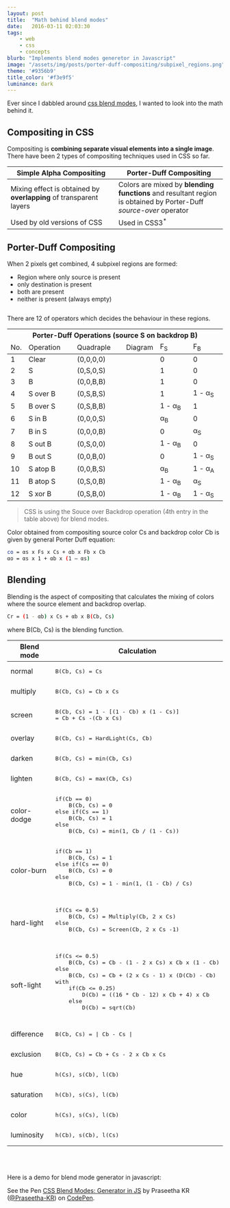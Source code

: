 ```yaml
---
layout: post
title:  "Math behind blend modes"
date:   2016-03-11 02:03:30
tags:
    - web
    - css
    - concepts
blurb: "Implements blend modes generetor in Javascript"
image: "/assets/img/posts/porter-duff-compositing/subpixel_regions.png"
theme: '#9356b9'
title_color: '#f3e9f5'
luminance: dark
---
```


Ever since I dabbled around [css blend modes](https://imagineer.in/blog/pixr-css-image-editor/), I wanted to look into the math behind it.

## Compositing in CSS
Compositing is <strong>combining separate visual elements into a single image</strong>. There have been 2 types of compositing techniques used in CSS so far.

<table>
    <thead>
        <tr>
            <th width="50%">Simple Alpha Compositing</th>
            <th>Porter-Duff Compositing <a href="http://keithp.com/~keithp/porterduff/"><i class="fa fa-external-link"></i></a></th>
        </tr>
    </thead>
    <tbody>
        <tr>
            <td>Mixing effect is obtained by <strong>overlapping</strong> of transparent layers</td>
            <td>Colors are mixed by <strong>blending functions</strong> and resultant region is obtained by Porter-Duff <em>source-over</em> operator</td>
        </tr>
        <tr>
            <td>Used by old versions of CSS</td>
            <td>Used in CSS3<sup>*</sup></td>
        </tr>
    </tbody>
</table>

## Porter-Duff Compositing
When 2 pixels get combined, 4 subpixel regions are formed:

   - Region where only source is present
   - only destination is present
   - both are present
   - neither is present (always empty)

<div class="p-2-v">
    <img src="/assets/img/posts/porter-duff-compositing/subpixel_regions.png" alt="" class="half-width centered">
</div>

There are 12 of operators which decides the behaviour in these regions.

<table class="m-1-v table-striped">
    <thead>
        <tr>
            <th colspan="6">Porter-Duff Operations (source S on backdrop B)</th>
        </tr>
        <tr>
            <td width="2%">No.</td>
            <td width="25%">Operation</td>
            <td width="25%">Quadraple</td>
            <td width="8%">Diagram</td>
            <td width="20%">F<sub>S</sub></td>
            <td width="20%">F<sub>B</sub></td>
        </tr>
    </thead>
    <tbody>
        <tr>
            <td>1</td>
            <td>Clear</td>
            <td>(0,0,0,0)</td>
            <td class="nopad nopush"><img src="/assets/img/posts/porter-duff-compositing/clear.png" alt=""></td>
            <td>0</td>
            <td>0</td>
        </tr>
        <tr>
            <td>2</td>
            <td>S</td>
            <td>(0,S,0,S)</td>
            <td class="nopad nopush"><img src="/assets/img/posts/porter-duff-compositing/s.png" alt=""></td>
            <td>1</td>
            <td>0</td>
        </tr>
        <tr>
            <td>3</td>
            <td>B</td>
            <td>(0,0,B,B)</td>
            <td class="nopad nopush"><img src="/assets/img/posts/porter-duff-compositing/b.png" alt=""></td>
            <td>1</td>
            <td>0</td>
        </tr>
        <tr class="fill-white">
            <td>4</td>
            <td>S over B</td>
            <td>(0,S,B,S)</td>
            <td class="nopad nopush"><img src="/assets/img/posts/porter-duff-compositing/s_over_b.png" alt=""></td>
            <td>1</td>
            <td>1 - α<sub>S</sub></td>
        </tr>
        <tr>
            <td>5</td>
            <td>B over S</td>
            <td>(0,S,B,B)</td>
            <td class="nopad nopush"><img src="/assets/img/posts/porter-duff-compositing/b_over_s.png" alt=""></td>
            <td>1 - α<sub>B</sub></td>
            <td>1</td>
        </tr>
        <tr>
            <td>6</td>
            <td>S in B</td>
            <td>(0,0,0,S)</td>
            <td class="nopad nopush"><img src="/assets/img/posts/porter-duff-compositing/s_in_b.png" alt=""></td>
            <td>α<sub>B</sub></td>
            <td>0</td>
        </tr>
        <tr>
            <td>7</td>
            <td>B in S</td>
            <td>(0,0,0,B)</td>
            <td class="nopad nopush"><img src="/assets/img/posts/porter-duff-compositing/b_in_s.png" alt=""></td>
            <td>0</td>
            <td>α<sub>S</sub></td>
        </tr>
        <tr>
            <td>8</td>
            <td>S out B</td>
            <td>(0,S,0,0)</td>
            <td class="nopad nopush"><img src="/assets/img/posts/porter-duff-compositing/s_out_b.png" alt=""></td>
            <td>1 - α<sub>B</sub></td>
            <td>0</td>
        </tr>
        <tr>
            <td>9</td>
            <td>B out S</td>
            <td>(0,0,B,0)</td>
            <td class="nopad nopush"><img src="/assets/img/posts/porter-duff-compositing/b_out_s.png" alt=""></td>
            <td>0</td>
            <td>1 - α<sub>S</sub></td>
        </tr>
        <tr>
            <td>10</td>
            <td>S atop B</td>
            <td>(0,0,B,S)</td>
            <td class="nopad nopush"><img src="/assets/img/posts/porter-duff-compositing/s_atop_b.png" alt=""></td>
            <td>α<sub>B</sub></td>
            <td>1 - α<sub>A</sub></td>
        </tr>
        <tr>
            <td>11</td>
            <td>B atop S</td>
            <td>(0,S,0,B)</td>
            <td class="nopad nopush"><img src="/assets/img/posts/porter-duff-compositing/b_atop_s.png" alt=""></td>
            <td>1 - α<sub>B</sub></td>
            <td>α<sub>S</sub></td>
        </tr>
        <tr>
            <td>12</td>
            <td>S xor B</td>
            <td>(0,S,B,0)</td>
            <td class="nopad nopush"><img src="/assets/img/posts/porter-duff-compositing/s_xor_b.png" alt=""></td>
            <td>1 - α<sub>B</sub></td>
            <td>1 - α<sub>S</sub></td>
        </tr>
    </tbody>
</table>

<div>
<blockquote>CSS is using the Souce over Backdrop operation (4th entry in the table above) for blend modes.</blockquote>
</div>
Color obtained from compositing source color Cs and backdrop color Cb is given by general Porter Duff equation:

``` bash
co = αs x Fs x Cs + αb x Fb x Cb
αo = αs x 1 + αb x (1 – αs)
```


## Blending
Blending is the aspect of compositing that calculates the mixing of colors where the source element and backdrop overlap.

``` bash
Cr = (1 - αb) x Cs + αb x B(Cb, Cs)
```
where B(Cb, Cs) is the blending function.

<table>
    <thead>
        <tr>
            <th>Blend mode</th>
            <th>Calculation</th>
        </tr>
    </thead>
    <tbody>
        <tr>
            <td>normal</td>
            <td><pre>B(Cb, Cs) = Cs</pre></td>
        </tr>
        <tr>
            <td>multiply</td>
            <td><pre>B(Cb, Cs) = Cb x Cs</pre></td>
        </tr>
        <tr>
            <td>screen</td>
            <td><pre>B(Cb, Cs) = 1 - [(1 - Cb) x (1 - Cs)]<br>= Cb + Cs -(Cb x Cs)</pre></td>
        </tr>
        <tr>
            <td>overlay</td>
            <td><pre>B(Cb, Cs) = HardLight(Cs, Cb)</pre></td>
        </tr>
        <tr>
            <td>darken</td>
            <td><pre>B(Cb, Cs) = min(Cb, Cs)</pre></td>
        </tr>
        <tr>
            <td>lighten</td>
            <td><pre>B(Cb, Cs) = max(Cb, Cs)</pre></td>
        </tr>
        <tr>
            <td>color-dodge</td>
            <td><pre>
if(Cb == 0)
    B(Cb, Cs) = 0
else if(Cs == 1)
    B(Cb, Cs) = 1
else
    B(Cb, Cs) = min(1, Cb / (1 - Cs))</pre></td>
        </tr>
        <tr>
            <td>color-burn</td>
            <td><pre>
if(Cb == 1)
    B(Cb, Cs) = 1
else if(Cs == 0)
    B(Cb, Cs) = 0
else
    B(Cb, Cs) = 1 - min(1, (1 - Cb) / Cs)
            </pre></td>
        </tr>
        <tr>
            <td>hard-light</td>
            <td><pre>
if(Cs <= 0.5)
    B(Cb, Cs) = Multiply(Cb, 2 x Cs)
else
    B(Cb, Cs) = Screen(Cb, 2 x Cs -1)
            </pre></td>
        </tr>
        <tr>
            <td>soft-light</td>
            <td><pre>
if(Cs <= 0.5)
    B(Cb, Cs) = Cb - (1 - 2 x Cs) x Cb x (1 - Cb)
else
    B(Cb, Cs) = Cb + (2 x Cs - 1) x (D(Cb) - Cb)
with
    if(Cb <= 0.25)
        D(Cb) = ((16 * Cb - 12) x Cb + 4) x Cb
    else
        D(Cb) = sqrt(Cb)
            </pre></td>
        </tr>
        <tr>
            <td>difference</td>
            <td><pre>B(Cb, Cs) = | Cb - Cs |</pre></td>
        </tr>
        <tr>
            <td>exclusion</td>
            <td><pre>B(Cb, Cs) = Cb + Cs - 2 x Cb x Cs</pre></td>
        </tr>
        <tr>
            <td>hue</td>
            <td><pre>h(Cs), s(Cb), l(Cb)</pre></td>
        </tr>
        <tr>
            <td>saturation</td>
            <td><pre>h(Cb), s(Cs), l(Cb)</pre></td>
        </tr>
        <tr>
            <td>color</td>
            <td><pre>h(Cs), s(Cs), l(Cb)</pre></td>
        </tr>
        <tr>
            <td>luminosity</td>
            <td><pre>h(Cb), s(Cb), l(Cs)</pre></td>
        </tr>
    </tbody>
</table>

<br><br>

<p>Here is a demo for blend mode generator in javascript:</p>

<p data-height="350" data-theme-id="8104" data-slug-hash="grrWba" data-default-tab="result" data-user="Praseetha-KR" class="codepen">See the Pen <a href="http://codepen.io/Praseetha-KR/pen/grrWba/">CSS Blend Modes: Generator in JS</a> by Praseetha KR (<a href="http://codepen.io/Praseetha-KR">@Praseetha-KR</a>) on <a href="http://codepen.io">CodePen</a>.</p>
<script async src="//assets.codepen.io/assets/embed/ei.js"></script>
